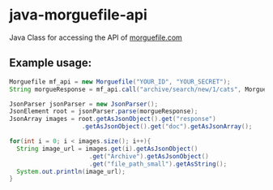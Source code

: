 java-morguefile-api
===================

Java Class for accessing the API of [morguefile.com](https://www.morguefile.com)

## Example usage: ##

```java
Morguefile mf_api = new Morguefile("YOUR_ID", "YOUR_SECRET");
String morgueResponse = mf_api.call("archive/search/new/1/cats", Morguefile.MF_API_JSON);

JsonParser jsonParser = new JsonParser();
JsonElement root = jsonParser.parse(morgueResponse);
JsonArray images = root.getAsJsonObject().get("response")
                    .getAsJsonObject().get("doc").getAsJsonArray();

for(int i = 0; i < images.size(); i++){
  String image_url = images.get(i).getAsJsonObject()
                      .get("Archive").getAsJsonObject()
                      .get("file_path_small").getAsString();
  System.out.println(image_url);
}
```
